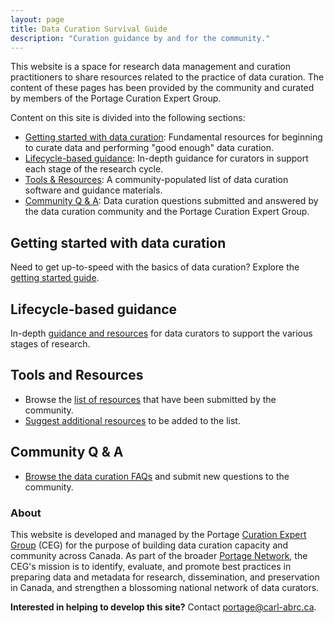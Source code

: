 ```yaml
---
layout: page
title: Data Curation Survival Guide
description: "Curation guidance by and for the community."
--- 
```


This website is a space for research data management and curation practitioners to share resources related to the practice of data curation. The content of these pages has been provided by the community and curated by members of the Portage Curation Expert Group. 

Content on this site is divided into the following sections: 
* [Getting started with data curation](#getting-started-with-data-curation): Fundamental resources for beginning to curate data and performing "good enough" data curation. 
* [Lifecycle-based guidance](#lifecycle-based-guidance): In-depth guidance for curators in support each stage of the research cycle.  
* [Tools & Resources](#tools-and-resources): A community-populated list of data curation software and guidance materials. 
* [Community Q & A](#community-q--a): Data curation questions submitted and answered by the data curation community and the Portage Curation Expert Group. 

## Getting started with data curation
Need to get up-to-speed with the basics of data curation? Explore the [getting started guide](/getting-started). 

## Lifecycle-based guidance
In-depth [guidance and resources](/lifecycle-guidance) for data curators to support the various stages of research.

## Tools and Resources
* Browse the [list of resources](/tools-and-resources) that have been submitted by the community. 
* [Suggest additional resources](/submit-a-resource) to be added to the list.  

## Community Q & A
* [Browse the data curation FAQs](/q-and-a) and submit new questions to the community.

### About 
This website is developed and managed by the Portage [Curation Expert Group](https://portagenetwork.ca/network-of-experts/curation-expert-group/) (CEG) for the purpose of building data curation capacity and community across Canada. As part of the broader [Portage Network](https://portagenetwork.ca/), the CEG's mission is to identify, evaluate, and promote best practices in preparing data and metadata for research, dissemination, and preservation in Canada, and strengthen a blossoming national network of data curators. 

**Interested in helping to develop this site?** Contact [portage@carl-abrc.ca](mailto:portage@carl-abrc.ca).

